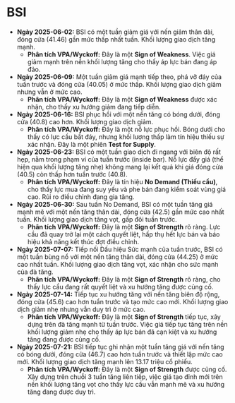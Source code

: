 # BSI

- **Ngày 2025-06-02:** BSI có một tuần giảm giá với nến giảm thân dài, đóng cửa (41.46) gần mức thấp nhất tuần. Khối lượng giao dịch tăng mạnh.
    - **Phân tích VPA/Wyckoff:** Đây là một **Sign of Weakness**. Việc giá giảm mạnh trên nền khối lượng tăng cho thấy áp lực bán đang áp đảo.
- **Ngày 2025-06-09:** Một tuần giảm giá mạnh tiếp theo, phá vỡ đáy của tuần trước và đóng cửa (40.05) ở mức thấp. Khối lượng giao dịch giảm nhưng vẫn ở mức cao.
    - **Phân tích VPA/Wyckoff:** Đây là một **Sign of Weakness** được xác nhận, cho thấy xu hướng giảm đang tiếp diễn.
- **Ngày 2025-06-16:** BSI phục hồi với một nến tăng có bóng dưới, đóng cửa (40.8) cao hơn. Khối lượng giao dịch giảm.
    - **Phân tích VPA/Wyckoff:** Đây là một nỗ lực phục hồi. Bóng dưới cho thấy có lực cầu bắt đáy, nhưng khối lượng thấp làm tín hiệu thiếu sự xác nhận. Đây là một phiên **Test for Supply**.
- **Ngày 2025-06-23:** BSI có một tuần giao dịch đi ngang với biên độ rất hẹp, nằm trong phạm vi của tuần trước (inside bar). Nỗ lực đẩy giá (thể hiện qua khối lượng tăng nhẹ) không mang lại kết quả khi giá đóng cửa (40.5) còn thấp hơn tuần trước (40.8).
    - **Phân tích VPA/Wyckoff:** Đây là tín hiệu **No Demand (Thiếu cầu)**, cho thấy lực mua đang suy yếu và phe bán đang kiểm soát vùng giá cao. Rủi ro điều chỉnh đang gia tăng.
- **Ngày 2025-06-30:** Sau tuần No Demand, BSI có một tuần tăng giá mạnh mẽ với một nến tăng thân dài, đóng cửa (42.5) gần mức cao nhất tuần. Khối lượng giao dịch tăng vọt, gấp đôi tuần trước.
    - **Phân tích VPA/Wyckoff:** Đây là một **Sign of Strength** rõ ràng. Lực cầu đã quay trở lại một cách quyết liệt, hấp thụ hết lực bán và báo hiệu khả năng kết thúc đợt điều chỉnh.
- **Ngày 2025-07-07:** Tiếp nối Dấu hiệu Sức mạnh của tuần trước, BSI có một tuần bùng nổ với một nến tăng thân dài, đóng cửa (44.25) ở mức cao nhất tuần. Khối lượng giao dịch tăng vọt, xác nhận cho sức mạnh của đà tăng.
    - **Phân tích VPA/Wyckoff:** Đây là một **Sign of Strength** rõ ràng, cho thấy lực cầu đang rất quyết liệt và xu hướng tăng được củng cố.
- **Ngày 2025-07-14:** Tiếp tục xu hướng tăng với nến tăng biên độ rộng, đóng cửa (45.6) cao hơn tuần trước và tạo mức cao mới. Khối lượng giao dịch giảm nhẹ nhưng vẫn duy trì ở mức cao.
    - **Phân tích VPA/Wyckoff:** Đây là một **Sign of Strength** tiếp tục, xây dựng trên đà tăng mạnh từ tuần trước. Việc giá tiếp tục tăng trên nền khối lượng giảm nhẹ cho thấy áp lực bán đã cạn kiệt và xu hướng tăng đang được củng cố.
- **Ngày 2025-07-21:** BSI tiếp tục ghi nhận một tuần tăng giá với nến tăng có bóng dưới, đóng cửa (46.7) cao hơn tuần trước và thiết lập mức cao mới. Khối lượng giao dịch tăng mạnh lên 13.17 triệu cổ phiếu.
    - **Phân tích VPA/Wyckoff:** Đây là một **Sign of Strength** được củng cố. Xây dựng trên chuỗi 3 tuần tăng liên tiếp, việc giá tạo đỉnh mới trên nền khối lượng tăng vọt cho thấy lực cầu vẫn mạnh mẽ và xu hướng tăng đang được duy trì.


